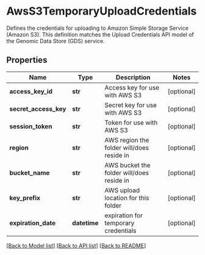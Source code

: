 # AwsS3TemporaryUploadCredentials

Defines the credentials for uploading to Amazon Simple Storage Service (Amazon S3). This definition matches the Upload Credentials API model of the Genomic Data Store (GDS) service.
## Properties
Name | Type | Description | Notes
------------ | ------------- | ------------- | -------------
**access_key_id** | **str** | Access key for use with AWS S3 | [optional] 
**secret_access_key** | **str** | Secret key for use with AWS S3 | [optional] 
**session_token** | **str** | Token for use with AWS S3 | [optional] 
**region** | **str** | AWS region the folder will/does reside in | [optional] 
**bucket_name** | **str** | AWS bucket the folder will/does reside in | [optional] 
**key_prefix** | **str** | AWS upload location for this folder | [optional] 
**expiration_date** | **datetime** | expiration for temporary credentials | [optional] 

[[Back to Model list]](../README.md#documentation-for-models) [[Back to API list]](../README.md#documentation-for-api-endpoints) [[Back to README]](../README.md)


